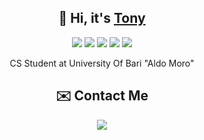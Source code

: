 <h2 align="center">👋 Hi, it's <a href="https://www.instagram.com/anto._cola/?next=%2F">Tony</a> </h2> 

<p align="center">
  <img src="https://img.shields.io/badge/Python-3776AB?logo=python&logoColor=fff"/>
  <img src="https://img.shields.io/badge/Java-%23ED8B00.svg?logo=openjdk&logoColor=white"/>
  <img src="https://img.shields.io/badge/php-%23777BB4.svg?&logo=php&logoColor=white"/>
  <img src="https://img.shields.io/badge/C-00599C?logo=c&logoColor=white"/>
  <img src="https://img.shields.io/badge/C++-%2300599C.svg?logo=c%2B%2B&logoColor=white"/>

</p>

<p align="center">
   CS Student at University Of Bari "Aldo Moro"
</p>

<h2 align="center">✉️ Contact Me</h2>
<p align="center">
  <a href="https://discordapp.com/users/358635575932223498" target="_blank"><img src="https://img.shields.io/badge/discord-%237489DA.svg?&style=for-the-badge&logo=discord&logoColor=white"/></a>
</p>
